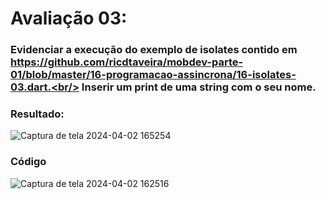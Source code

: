 # Avaliação 03:
### Evidenciar a execução do exemplo de isolates contido em https://github.com/ricdtaveira/mobdev-parte-01/blob/master/16-programacao-assincrona/16-isolates-03.dart.<br/> Inserir um print de uma string com o seu nome.
### Resultado:
![Captura de tela 2024-04-02 165254](https://github.com/Jenni201206/pdm2-241/assets/131280055/a09cc147-7d6e-46ca-8b98-454fb40193c0)

### Código
![Captura de tela 2024-04-02 162516](https://github.com/Jenni201206/pdm2-241/assets/131280055/df112e64-ca0a-44c8-93d1-4948d599dc97)
